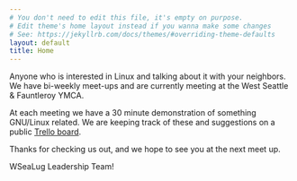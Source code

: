 ```yaml
---
# You don't need to edit this file, it's empty on purpose.
# Edit theme's home layout instead if you wanna make some changes
# See: https://jekyllrb.com/docs/themes/#overriding-theme-defaults
layout: default
title: Home
---
```

Anyone who is interested in Linux and talking about it with your neighbors.
We have bi-weekly meet-ups and are currently meeting at the West Seattle &
Fauntleroy YMCA.

At each meeting we have a 30 minute demonstration of something
GNU/Linux related. We are keeping track of these and suggestions on a
public [Trello board](https://trello.com/b/duBE2Tpr/wsealug">https://trello.com/b/duBE2Tpr/wsealug).

Thanks for checking us out, and we hope to see you at the next meet up.

WSeaLug Leadership Team!